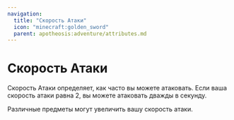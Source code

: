 ```yaml
---
navigation:
  title: "Скорость Атаки"
  icon: "minecraft:golden_sword"
  parent: apotheosis:adventure/attributes.md
---
```


# Скорость Атаки

<Color id="blue">Скорость Атаки</Color> определяет, как часто вы можете атаковать. Если ваша скорость атаки равна 2, вы можете атаковать дважды в секунду.

Различные предметы могут увеличить вашу скорость атаки.

